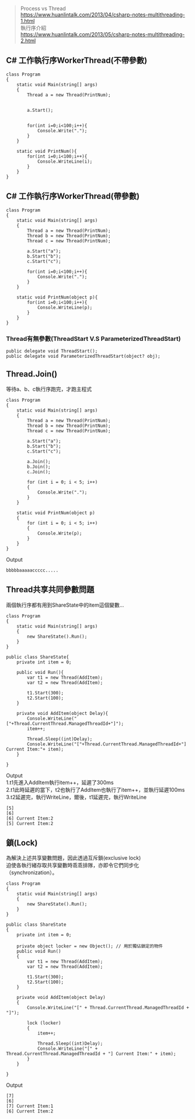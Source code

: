 
> Process vs Thread  
> https://www.huanlintalk.com/2013/04/csharp-notes-multithreading-1.html  
> 執行序介紹  
> https://www.huanlintalk.com/2013/05/csharp-notes-multithreading-2.html
  
## C# 工作執行序WorkerThread(不帶參數)  
    class Program
    {
        static void Main(string[] args)
        {
            Thread a = new Thread(PrintNum);
            

            a.Start();
            

            for(int i=0;i<100;i++){
                Console.Write(".");
            }
        }

        static void PrintNum(){
            for(int i=0;i<100;i++){
                Console.WriteLine(i);
            }
        }
    }
    
## C# 工作執行序WorkerThread(帶參數)  
    
    class Program
    {
        static void Main(string[] args)
        {
            Thread a = new Thread(PrintNum);
            Thread b = new Thread(PrintNum);
            Thread c = new Thread(PrintNum);

            a.Start("a");
            b.Start("b");
            c.Start("c");

            for(int i=0;i<100;i++){
                Console.Write(".");
            }
        }

        static void PrintNum(object p){
            for(int i=0;i<100;i++){
                Console.WriteLine(p);
            }
        }
    }
### Thread有無參數(ThreadStart V.S ParameterizedThreadStart)
    public delegate void ThreadStart();  
    public delegate void ParameterizedThreadStart(object? obj);  

## Thread.Join()
    
等待a、b、c執行序跑完，才跑主程式  
  
    class Program
    {
        static void Main(string[] args)
        {
            Thread a = new Thread(PrintNum);
            Thread b = new Thread(PrintNum);
            Thread c = new Thread(PrintNum);

            a.Start("a");
            b.Start("b");
            c.Start("c");

            a.Join();
            b.Join();
            c.Join();

            for (int i = 0; i < 5; i++)
            {
                Console.Write(".");
            }
        }

        static void PrintNum(object p)
        {
            for (int i = 0; i < 5; i++)
            {
                Console.Write(p);
            }
        }
    }
  
Output  
  
    bbbbbaaaaaccccc.....

## Thread共享共同參數問題  

兩個執行序都有用到ShareState中的item這個變數...  
  
    class Program
    {
        static void Main(string[] args)
        {
            new ShareState().Run();
        }
    }

    public class ShareState{
        private int item = 0;

        public void Run(){
            var t1 = new Thread(AddItem);
            var t2 = new Thread(AddItem);

            t1.Start(300);
            t2.Start(100);
        }

        private void AddItem(object Delay){
            Console.WriteLine("["+Thread.CurrentThread.ManagedThreadId+"]");
            item++;

            Thread.Sleep((int)Delay);
            Console.WriteLine("["+Thread.CurrentThread.ManagedThreadId+"] Current Item:"+ item);
        }

    }
  
Output  
1.t1先進入AddItem執行item++，延遲了300ms  
2.t1此時延遲的當下，t2也執行了AddItem也執行了item++，並執行延遲100ms  
3.t2延遲完，執行WriteLine，爾後，t1延遲完，執行WriteLine  
  

    [5]
    [6]
    [6] Current Item:2
    [5] Current Item:2

## 鎖(Lock)  

為解決上述共享變數問題，因此透過互斥鎖(exclusive lock)  
迫使各執行緒存取共享變數時乖乖排隊，亦即令它們同步化（synchronization）。  

    class Program
    {
        static void Main(string[] args)
        {
            new ShareState().Run();
        }
    }

    public class ShareState
    {
        private int item = 0;

        private object locker = new Object(); // 用於獨佔鎖定的物件
        public void Run()
        {
            var t1 = new Thread(AddItem);
            var t2 = new Thread(AddItem);

            t1.Start(300);
            t2.Start(100);
        }

        private void AddItem(object Delay)
        {
            Console.WriteLine("[" + Thread.CurrentThread.ManagedThreadId + "]");

            lock (locker)
            {
                item++;

                Thread.Sleep((int)Delay);
                Console.WriteLine("[" + Thread.CurrentThread.ManagedThreadId + "] Current Item:" + item);
            }
        }

    }
  Output
    
    [7]
    [6]
    [7] Current Item:1
    [6] Current Item:2

